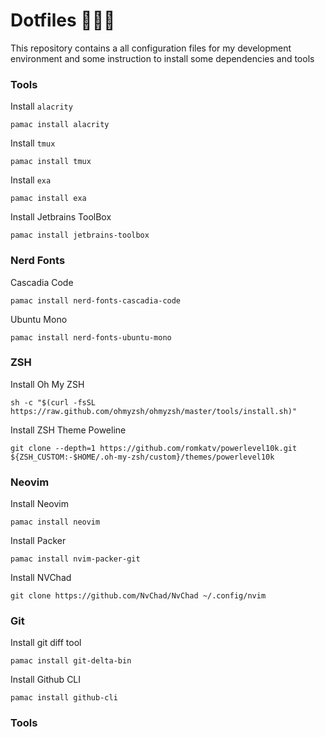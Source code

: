 # Dotfiles 👷🏻‍♂️

This repository contains a all configuration files for my development environment and some instruction to install some dependencies and tools

### Tools

Install `alacrity`
```
pamac install alacrity
```

Install `tmux`
```
pamac install tmux
```

Install `exa`
```
pamac install exa
```

Install Jetbrains ToolBox
```
pamac install jetbrains-toolbox
```

### Nerd Fonts

Cascadia Code
```
pamac install nerd-fonts-cascadia-code
```

Ubuntu Mono 
```
pamac install nerd-fonts-ubuntu-mono
```

### ZSH

Install Oh My ZSH
```
sh -c "$(curl -fsSL https://raw.github.com/ohmyzsh/ohmyzsh/master/tools/install.sh)"
```

Install ZSH Theme Poweline
```
git clone --depth=1 https://github.com/romkatv/powerlevel10k.git ${ZSH_CUSTOM:-$HOME/.oh-my-zsh/custom}/themes/powerlevel10k
```

### Neovim

Install Neovim
```
pamac install neovim
```

Install Packer
```
pamac install nvim-packer-git
```

Install NVChad
````
git clone https://github.com/NvChad/NvChad ~/.config/nvim
``````

### Git

Install git diff tool
```
pamac install git-delta-bin
```

Install Github CLI
```
pamac install github-cli
```

### Tools
